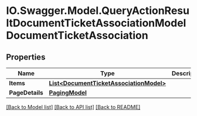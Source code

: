 # IO.Swagger.Model.QueryActionResultDocumentTicketAssociationModelDocumentTicketAssociation
## Properties

Name | Type | Description | Notes
------------ | ------------- | ------------- | -------------
**Items** | [**List&lt;DocumentTicketAssociationModel&gt;**](DocumentTicketAssociationModel.md) |  | [optional] 
**PageDetails** | [**PagingModel**](PagingModel.md) |  | [optional] 

[[Back to Model list]](../README.md#documentation-for-models) [[Back to API list]](../README.md#documentation-for-api-endpoints) [[Back to README]](../README.md)

